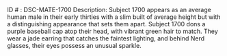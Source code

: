 ID # : DSC-MATE-1700
Description: Subject 1700 appears as an average human male in their early thirties with a slim built of average height but with a distinguishing appearance that sets them apart. Subject 1700 dons a purple baseball cap atop their head, with vibrant green hair to match. They wear a jade earring that catches the faintest lighting, and behind Nerd glasses, their eyes possess an unusual sparkle.